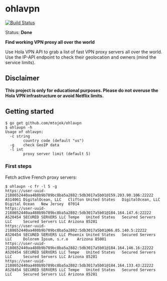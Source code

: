 # ohlavpn

[![Build Status](https://travis-ci.org/mtojek/ohlavpn.svg?branch=master)](https://travis-ci.org/mtojek/ohlavpn)

Status: **Done**

**Find working VPN proxy all over the world**

Use Hola VPN API to grab a list of fast VPN proxy servers all over the world. Use the IP-API endpoint to check their geolocation and owners (mind the service limits).

## Disclaimer

**This project is only for educational purposes. Please do not overuse the Hola VPN infrastructure or avoid Netflix limits.**

## Getting started

```
$ go get github.com/mtojek/ohlavpn
$ ohlavpn -h
Usage of ohlavpn:
  -c string
    	country code (default "us")
  -g	check GeoIP data
  -l int
    	proxy server limit (default 5)
 ```

### First steps

Fetch active French proxy servers:
 
```
$ ohlavpn -c fr -l 5 -g
https://user-uuid-2188652440aa480b9b789bc8ba5a2882:5db3017a5b01@159.203.90.106:22222	AS14061 DigitalOcean, LLC	Clifton	United States	DigitalOcean, LLC		Digital Ocean	New Jersey	07014
https://user-uuid-2188652440aa480b9b789bc8ba5a2882:5db3017a5b01@184.164.147.6:22222	AS20454 SECURED SERVERS LLC	Tempe	United States	Secured Servers LLC		Secured Servers LLC	Arizona	85281
https://user-uuid-2188652440aa480b9b789bc8ba5a2882:5db3017a5b01@66.85.140.5:22222	AS20454 SECURED SERVERS LLC	Phoenix	United States	Secured Servers LLC		Dolorem Ipsum, s.r.o	Arizona	85001
https://user-uuid-2188652440aa480b9b789bc8ba5a2882:5db3017a5b01@184.164.146.16:22222	AS20454 SECURED SERVERS LLC	Tempe	United States	Secured Servers LLC		Secured Servers LLC	Arizona	85281
https://user-uuid-2188652440aa480b9b789bc8ba5a2882:5db3017a5b01@184.164.133.43:22222	AS20454 SECURED SERVERS LLC	Tempe	United States	Secured Servers LLC		Secured Servers LLC	Arizona	85281
```
